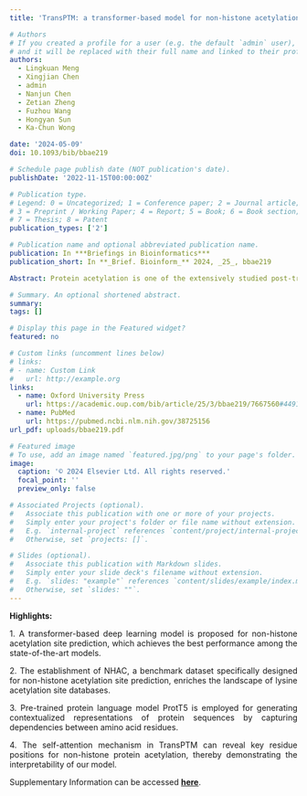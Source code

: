 ```yaml
---
title: 'TransPTM: a transformer-based model for non-histone acetylation site prediction'

# Authors
# If you created a profile for a user (e.g. the default `admin` user), write the username (folder name) here
# and it will be replaced with their full name and linked to their profile.
authors:
  - Lingkuan Meng
  - Xingjian Chen
  - admin
  - Nanjun Chen
  - Zetian Zheng
  - Fuzhou Wang
  - Hongyan Sun
  - Ka-Chun Wong

date: '2024-05-09'
doi: 10.1093/bib/bbae219

# Schedule page publish date (NOT publication's date).
publishDate: '2022-11-15T00:00:00Z'

# Publication type.
# Legend: 0 = Uncategorized; 1 = Conference paper; 2 = Journal article;
# 3 = Preprint / Working Paper; 4 = Report; 5 = Book; 6 = Book section;
# 7 = Thesis; 8 = Patent
publication_types: ['2']

# Publication name and optional abbreviated publication name.
publication: In ***Briefings in Bioinformatics***
publication_short: In **_Brief. Bioinform_** 2024, _25_, bbae219

Abstract: Protein acetylation is one of the extensively studied post-translational modifications (PTMs) due to its significant roles across a myriad of biological processes. Although many computational tools for acetylation site identification have been developed, there is a lack of benchmark dataset and bespoke predictors for non-histone acetylation site prediction. To address these problems, we have contributed to both dataset creation and predictor benchmark in this study. First, we construct a non-histone acetylation site benchmark dataset, namely NHAC, which includes 11 subsets according to the sequence length ranging from 11 to 61 amino acids. There are totally 886 positive samples and 4707 negative samples for each sequence length. Secondly, we propose TransPTM, a transformer-based neural network model for non-histone acetylation site predication. During the data representation phase, per-residue contextualized embeddings are extracted using ProtT5 (an existing pre-trained protein language model). This is followed by the implementation of a graph neural network framework, which consists of three TransformerConv layers for feature extraction and a multilayer perceptron module for classification. The benchmark results reflect that TransPTM has the competitive performance for non-histone acetylation site prediction over three state-of-the-art tools. It improves our comprehension on the PTM mechanism and provides a theoretical basis for developing drug targets for diseases. Moreover, the created PTM datasets fills the gap in non-histone acetylation site datasets and is beneficial to the related communities. The related source code and data utilized by TransPTM are accessible at https://www.github.com/TransPTM/TransPTM.

# Summary. An optional shortened abstract.
summary:
tags: []

# Display this page in the Featured widget?
featured: no

# Custom links (uncomment lines below)
# links:
# - name: Custom Link
#   url: http://example.org
links:
  - name: Oxford University Press
    url: https://academic.oup.com/bib/article/25/3/bbae219/7667560#449115313
  - name: PubMed
    url: https://pubmed.ncbi.nlm.nih.gov/38725156
url_pdf: uploads/bbae219.pdf

# Featured image
# To use, add an image named `featured.jpg/png` to your page's folder.
image:
  caption: '© 2024 Elsevier Ltd. All rights reserved.'
  focal_point: ''
  preview_only: false

# Associated Projects (optional).
#   Associate this publication with one or more of your projects.
#   Simply enter your project's folder or file name without extension.
#   E.g. `internal-project` references `content/project/internal-project/index.md`.
#   Otherwise, set `projects: []`.

# Slides (optional).
#   Associate this publication with Markdown slides.
#   Simply enter your slide deck's filename without extension.
#   E.g. `slides: "example"` references `content/slides/example/index.md`.
#   Otherwise, set `slides: ""`.
---
```


**Highlights:**

<p style='text-align: justify;'> 1. A transformer-based deep learning model is proposed for non-histone acetylation site prediction, which achieves the best performance among the state-of-the-art models. </p>
<p style='text-align: justify;'> 2. The establishment of NHAC, a benchmark dataset specifically designed for non-histone acetylation site prediction, enriches the landscape of lysine acetylation site databases. </p>
<p style='text-align: justify;'> 3. Pre-trained protein language model ProtT5 is employed for generating contextualized representations of protein sequences by capturing dependencies between amino acid residues. </p>
<p style='text-align: justify;'> 4. The self-attention mechanism in TransPTM can reveal key residue positions for non-histone protein acetylation, thereby demonstrating the interpretability of our model. </p>

Supplementary Information can be accessed [**here**](uploads/supplementary_material_bbae219.pdf).
